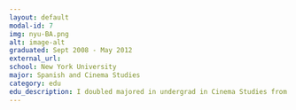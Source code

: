 ```yaml
---
layout: default
modal-id: 7
img: nyu-BA.png
alt: image-alt
graduated: Sept 2008 - May 2012
external_url: 
school: New York University
major: Spanish and Cinema Studies
category: edu
edu_description: I doubled majored in undergrad in Cinema Studies from TISCH School of the Arts and the Spanish Honors Program from the Department of Spanish and Portuguese Languages and Literatures from College of Arts and Sciences. I defended and received honors for my investigation on Paraguayan cinema and defended my thesis, "Ne Hendu Kiriri - Listening to Silence in Four Recent Paraguayan Films". 
---
```

